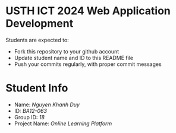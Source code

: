 USTH ICT 2024 Web Application Development
=====================================================

Students are expected to:

* Fork this repository to your github account
* Update student name and ID to this README file
* Push your commits regularly, with proper commit messages

Student Info
=======================

* Name: *Nguyen Khanh Duy*
* ID: *BA12-063*
* Group ID: *18*
* Project Name: *Online Learning Platform*
